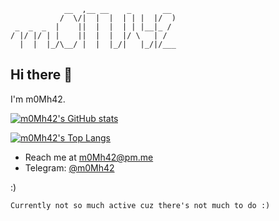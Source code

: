  ```
             __  ,__ __    _       __
            /  \/|  |  |  | | |  |/  )
  _  _  _  |    ||  |  |  | | |__|_ /
/ |/ |/ | |    ||  |  |  |/ \   | /
   |  |  |_/\__/ |  |  |_/|   |_/|/___
 ```

## Hi there :wave:

I'm m0Mh42. 

[![m0Mh42's GitHub stats](https://github-readme-stats.vercel.app/api?username=m0Mh42&show_owner&show_icons=true&theme=react&custom_title=my%20stats&hide=issues)](https://github.com/m0Mh42)

[![m0Mh42's Top Langs](https://github-readme-stats.vercel.app/api/top-langs/?username=m0mh42&show_icons=true&theme=react&custom_title=my%20langs&layout=compact)](https://github.com/m0Mh42)

 - Reach me at m0Mh42@pm.me
 - Telegram: [@m0Mh42](https://t.me/m0mh42)

:)

```Currently not so much active cuz there's not much to do :)```
